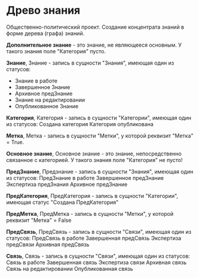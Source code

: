 # Древо знания
Общественно-политический проект. Создание концентрата знаний в форме дерева (графа) знаний.


**Дополнительное знание** - это знание, не являющееся основным. У такого знания поле "Категория" пусто.

**Знание**, Знание - запись в сущности "Знания", имеющая один из статусов: 
- Знание в работе 
- Завершенное Знание 
- Архивное предЗнание 
- Знание на редактировании 
- Опубликованное Знание

**Категория**, Категория - запись в сущности "Категории", имеющая один из статусов: Создана категория Категория опубликована

**Метка**, Метка - запись в сущности "Метки", у которой реквизит "Метка" = True.

**Основное знание**, Основное знание - это знание, непосредственно связанное с категорией. У такого знания поле "Категория" не пусто!

**ПредЗнание**, Предзнание - запись в сущности "Знания", имеющая один из статусов: ПредЗнание в работе Завершенное предЗнание Экспертиза предЗнания Архивное предЗнание

**ПредКатегория**, ПредКатегория - запись в сущности "Категории", имеющая статус "Создана ПредКатегория"

**ПредМетка**, ПредМетка - запись в сущности "Метки", у которой реквизит "Метка" = False

**ПредСвязь**, ПредСвязь - запись в сущности "Связи", имеющая один из статусов: ПредСвязь в работе Завершенная предСвязь Экспертиза предСвязи Архивная предСвязь

**Связь**, Связь - запись в сущности "Связи", имеющая один из статусов: Связь в работе Завершенная связь Экспертиза связи Архивная связь Связь на редактировании Опубликованная связь

